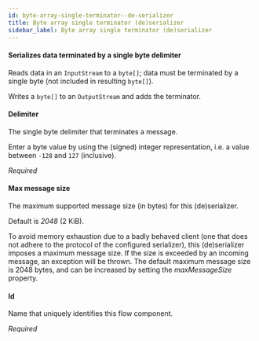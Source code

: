 ```yaml
---
id: byte-array-single-terminator--de-serializer
title: Byte array single terminator (de)serializer
sidebar_label: Byte array single terminator (de)serializer
---
```

#### Serializes data terminated by a single byte delimiter
Reads data in an <code>InputStream</code> to a <code>byte[]</code>; data must be terminated by a single byte (not included in resulting <code>byte[]</code>).

Writes a <code>byte[]</code> to an <code>OutputStream</code> and adds the terminator.

#### Delimiter
The single byte delimiter that terminates a message.

Enter a byte value by using the (signed) integer representation, i.e. a value between <code>-128</code> and <code>127</code> (inclusive).

<i>Required</i>

#### Max message size
The maximum supported message size (in bytes) for this (de)serializer.

Default is <i>2048</i> (2 KiB).

To avoid memory exhaustion due to a badly behaved client (one that does not adhere to the protocol of the configured serializer), this (de)serializer imposes a maximum message size. If the size is exceeded by an incoming message, an exception will be thrown. The default maximum message size is 2048 bytes, and can be increased by setting the <i>maxMessageSize</i> property.

#### Id
Name that uniquely identifies this flow component.

<i>Required</i>

